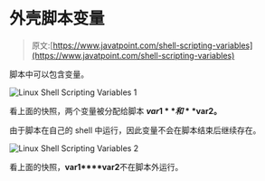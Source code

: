 # 外壳脚本变量

> 原文:[https://www.javatpoint.com/shell-scripting-variables](https://www.javatpoint.com/shell-scripting-variables)

脚本中可以包含变量。

![Linux Shell Scripting Variables 1](../Images/9c0593ef1e7d07d55582cc99f7ed8582.png)

看上面的快照，两个变量被分配给脚本 **$var1** 和 **$var2。**

由于脚本在自己的 shell 中运行，因此变量不会在脚本结束后继续存在。

![Linux Shell Scripting Variables 2](../Images/9b5f70f7520832e0d84abdf5893424b7.png)

看上面的快照，**var1****var2**不在脚本外运行。